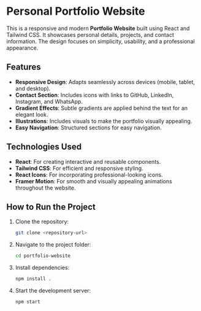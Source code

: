 # Personal Portfolio Website

This is a responsive and modern **Portfolio Website** built using React and Tailwind CSS. It showcases personal details, projects, and contact information. The design focuses on simplicity, usability, and a professional appearance.

## Features

- **Responsive Design**: Adapts seamlessly across devices (mobile, tablet, and desktop).
- **Contact Section**: Includes icons with links to GitHub, LinkedIn, Instagram, and WhatsApp.
- **Gradient Effects**: Subtle gradients are applied behind the text for an elegant look.
- **Illustrations**: Includes visuals to make the portfolio visually appealing.
- **Easy Navigation**: Structured sections for easy navigation.

## Technologies Used

- **React**: For creating interactive and reusable components.
- **Tailwind CSS**: For efficient and responsive styling.
- **React Icons**: For incorporating professional-looking icons.
- **Framer Motion**: For smooth and visually appealing animations throughout the website.

## How to Run the Project

1. Clone the repository:
   ```bash
   git clone <repository-url>
2. Navigate to the project folder:
   ```bash
   cd portfolio-website
3. Install dependencies:
   ```bash
   npm install .
4. Start the development server:
   ```bash
   npm start